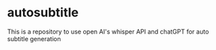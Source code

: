 # autosubtitle
This is a repository to use open AI's whisper API and chatGPT for auto subtitle generation
